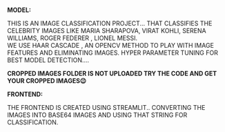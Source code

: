**MODEL:**

THIS IS AN IMAGE CLASSIFICATION PROJECT... THAT CLASSIFIES THE CELEBRITY IMAGES LIKE MARIA SHARAPOVA, VIRAT KOHLI,
SERENA WILLIAMS, ROGER FEDERER , LIONEL MESSI.  
WE USE HAAR CASCADE , AN OPENCV METHOD TO PLAY WITH IMAGE FEATURES AND ELIMINATING IMAGES.
HYPER PARAMETER TUNING FOR BEST MODEL DETECTION....

**CROPPED IMAGES FOLDER IS NOT UPLOADED TRY THE CODE AND GET YOUR CROPPED IMAGES😉**

**FRONTEND:**  

THE FRONTEND IS CREATED USING STREAMLIT.. CONVERTING THE IMAGES INTO BASE64 IMAGES AND USING THAT STRING FOR CLASSIFICATION.  


